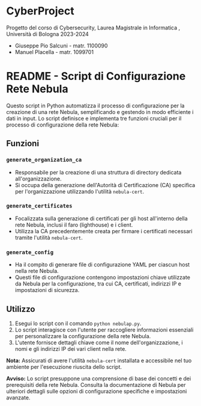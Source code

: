 # CyberProject
Progetto del corso di Cybersecurity, Laurea Magistrale in Informatica , Università di Bologna 2023-2024
- Giuseppe Pio Salcuni - matr. 1100090
- Manuel Placella - matr. 1099701

# README - Script di Configurazione Rete Nebula

Questo script in Python automatizza il processo di configurazione per la creazione di una rete Nebula, semplificando e gestendo in modo efficiente i dati in input. Lo script definisce e implementa tre funzioni cruciali per il processo di configurazione della rete Nebula:

## Funzioni

### `generate_organization_ca`

- Responsabile per la creazione di una struttura di directory dedicata all'organizzazione.
- Si occupa della generazione dell'Autorità di Certificazione (CA) specifica per l'organizzazione utilizzando l'utilità `nebula-cert`.

### `generate_certificates`

- Focalizzata sulla generazione di certificati per gli host all'interno della rete Nebula, inclusi il faro (lighthouse) e i client.
- Utilizza la CA precedentemente creata per firmare i certificati necessari tramite l'utilità `nebula-cert`.

### `generate_config`

- Ha il compito di generare file di configurazione YAML per ciascun host nella rete Nebula.
- Questi file di configurazione contengono impostazioni chiave utilizzate da Nebula per la configurazione, tra cui CA, certificati, indirizzi IP e impostazioni di sicurezza.

## Utilizzo

1. Esegui lo script con il comando `python nebulap.py`.
2. Lo script interagisce con l'utente per raccogliere informazioni essenziali per personalizzare la configurazione della rete Nebula.
3. L'utente fornisce dettagli chiave come il nome dell'organizzazione, i nomi e gli indirizzi IP dei vari client nella rete.

**Nota:** Assicurati di avere l'utilità `nebula-cert` installata e accessibile nel tuo ambiente per l'esecuzione riuscita dello script.

**Avviso:** Lo script presuppone una comprensione di base dei concetti e dei prerequisiti della rete Nebula. Consulta la documentazione di Nebula per ulteriori dettagli sulle opzioni di configurazione specifiche e impostazioni avanzate.

